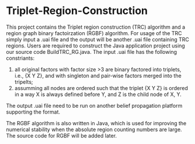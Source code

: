 # Triplet-Region-Construction
This project contains the Triplet region construction (TRC) algorithm and a region graph binary factoirzation (RGBF) algorithm.
For usage of the TRC simply input a .uai file and the output will be another .uai file containing TRC regions. 
Users are required to construct the Java application project using our source code BuildTRC_RG.java. 
The input .uai file has the following constriants:
1. all original factors with factor size >3 are binary factored into triplets, i.e., {X Y Z}, and with singleton and pair-wise factors merged into the tripelts;
2. assumming all nodes are ordered such that the triplet {X Y Z} is ordered in a way X is always defined before Y, and Z is the child node of X, Y.

The output .uai file need to be run on another belief propagation platform supporting the format.

The RGBF algorithm is also written in Java, which is used for improving the numerical stability when the absolute region counting numbers are large. The source code for RGBF will be added later. 
